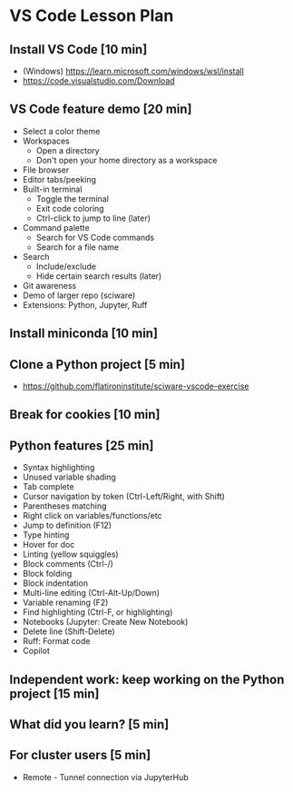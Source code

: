 # VS Code Lesson Plan
## Install VS Code [10 min]
- (Windows) https://learn.microsoft.com/windows/wsl/install
- https://code.visualstudio.com/Download

## VS Code feature demo [20 min]
- Select a color theme
- Workspaces
    - Open a directory
    - Don't open your home directory as a workspace
- File browser
- Editor tabs/peeking
- Built-in terminal
  - Toggle the terminal
  - Exit code coloring
  - Ctrl-click to jump to line (later)
- Command palette
  - Search for VS Code commands
  - Search for a file name
- Search
  - Include/exclude
  - Hide certain search results (later)
- Git awareness
- Demo of larger repo (sciware)
- Extensions: Python, Jupyter, Ruff

## Install miniconda [10 min]

## Clone a Python project [5 min]
- https://github.com/flatironinstitute/sciware-vscode-exercise

## Break for cookies [10 min]

## Python features [25 min]
- Syntax highlighting
- Unused variable shading
- Tab complete
- Cursor navigation by token (Ctrl-Left/Right, with Shift)
- Parentheses matching
- Right click on variables/functions/etc
- Jump to definition (F12)
- Type hinting
- Hover for doc
- Linting (yellow squiggles)
- Block comments (Ctrl-/)
- Block folding
- Block indentation
- Multi-line editing (Ctrl-Alt-Up/Down)
- Variable renaming (F2)
- Find highlighting (Ctrl-F, or highlighting)
- Notebooks (Jupyter: Create New Notebook)
- Delete line (Shift-Delete)
- Ruff: Format code
- Copilot

## Independent work: keep working on the Python project [15 min]

## What did you learn? [5 min]

## For cluster users [5 min]
- Remote - Tunnel connection via JupyterHub
